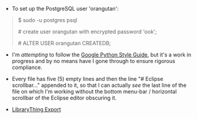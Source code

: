 - To set up the PostgreSQL user 'orangutan':
> $ sudo -u postgres psql
>
> \# create user orangutan with encrypted password 'ook';
>
> \# ALTER USER orangutan CREATEDB;

- I'm _attempting_ to follow the [Google Python Style Guide](https://google.github.io/styleguide/pyguide.html),
but it's a work in progress and by no means have I gone through to ensure
rigorous compliance.

- Every file has five (5) empty lines and then the line "# Eclipse scrollbar..."
appended to it, so that I can actually _see_ the last line of the file on which
I'm working without the bottom menu-bar / horizontal scrollbar of the Eclipse
editor obscuring it.

- [LibraryThing Export](www.librarything.com/export.php?export_type=tsv)